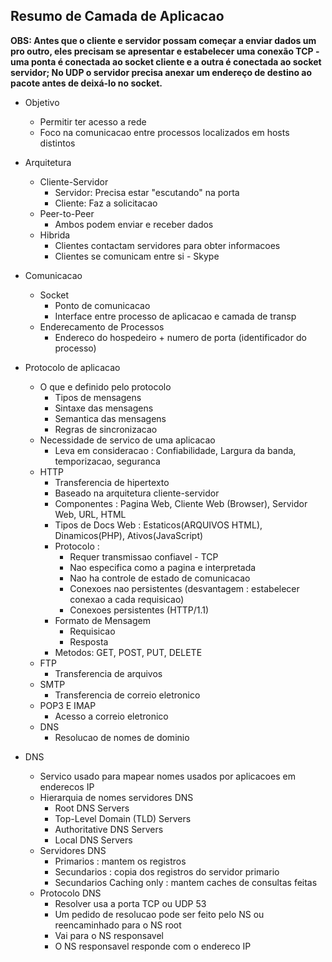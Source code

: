 ## Resumo de Camada de Aplicacao

**OBS: Antes que o cliente e servidor possam começar a enviar dados um pro outro, eles precisam se apresentar e estabelecer uma conexão TCP - uma ponta é conectada ao socket cliente e a outra é conectada ao socket servidor; No UDP o servidor precisa anexar um endereço de destino ao pacote antes de deixá-lo no socket.**

- Objetivo
    - Permitir ter acesso a rede
    - Foco na comunicacao entre processos localizados em hosts distintos

- Arquitetura
    - Cliente-Servidor
        - Servidor: Precisa estar "escutando" na porta
        - Cliente: Faz a solicitacao
    - Peer-to-Peer  
        - Ambos podem enviar e receber dados
    - Hibrida
        - Clientes contactam servidores para obter informacoes
        - Clientes se comunicam entre si - Skype
    
- Comunicacao
    - Socket
        - Ponto de comunicacao
        - Interface entre processo de aplicacao e camada de transp
    - Enderecamento de Processos
        - Endereco do hospedeiro + numero de porta (identificador do processo)
    
- Protocolo de aplicacao
    - O que e definido pelo protocolo
        - Tipos de mensagens
        - Sintaxe das mensagens
        - Semantica das mensagens
        - Regras de sincronizacao
    - Necessidade de servico de uma aplicacao
        - Leva em consideracao : Confiabilidade, Largura da banda, temporizacao, seguranca
    - HTTP
        - Transferencia de hipertexto
        - Baseado na arquitetura cliente-servidor
        - Componentes : Pagina Web, Cliente Web (Browser), Servidor Web, URL, HTML
        - Tipos de Docs Web : Estaticos(ARQUIVOS HTML), Dinamicos(PHP), Ativos(JavaScript)
        - Protocolo : 
            - Requer transmissao confiavel - TCP
            - Nao especifica como a pagina e interpretada
            - Nao ha controle de estado de comunicacao
            - Conexoes nao persistentes (desvantagem : estabelecer conexao a cada requisicao)
            - Conexoes persistentes (HTTP/1.1)
        - Formato de Mensagem
            - Requisicao
            - Resposta
        - Metodos: GET, POST, PUT, DELETE 
    - FTP
        - Transferencia de arquivos
    - SMTP
        - Transferencia de correio eletronico
    - POP3 E IMAP
        - Acesso a correio eletronico
    - DNS
        - Resolucao de nomes de dominio

- DNS
    - Servico usado para mapear nomes usados por aplicacoes em enderecos IP
    - Hierarquia de nomes servidores DNS
        - Root DNS Servers
        - Top-Level Domain (TLD) Servers
        - Authoritative DNS Servers
        - Local DNS Servers
    - Servidores DNS
        - Primarios : mantem os registros
        - Secundarios : copia dos registros do servidor primario
        - Secundarios Caching only : mantem caches de consultas feitas
    - Protocolo DNS
        - Resolver usa a porta TCP ou UDP 53
        - Um pedido de resolucao pode ser feito pelo NS ou reencaminhado para o NS root
        - Vai para o NS responsavel
        - O NS responsavel responde com o endereco IP